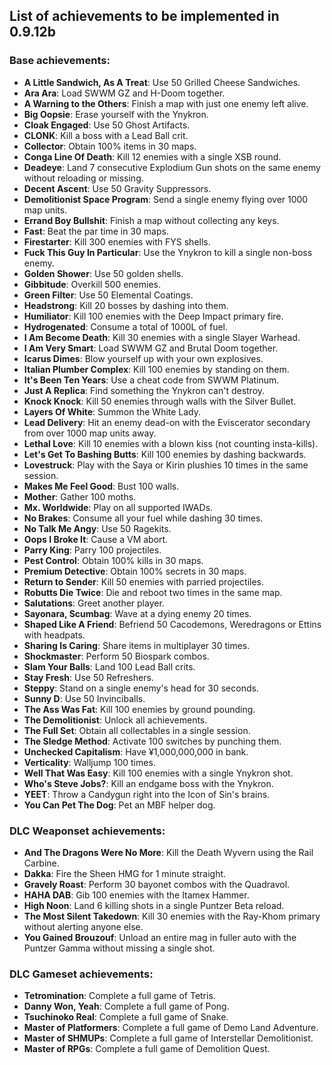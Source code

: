 ## List of achievements to be implemented in 0.9.12b

### Base achievements:

- **A Little Sandwich, As A Treat**: Use 50 Grilled Cheese Sandwiches.
- **Ara Ara**: Load SWWM GZ and H-Doom together.
- **A Warning to the Others**: Finish a map with just one enemy left alive.
- **Big Oopsie**: Erase yourself with the Ynykron.
- **Cloak Engaged**: Use 50 Ghost Artifacts.
- **CLONK**: Kill a boss with a Lead Ball crit.
- **Collector**: Obtain 100% items in 30 maps.
- **Conga Line Of Death**: Kill 12 enemies with a single XSB round.
- **Deadeye**: Land 7 consecutive Explodium Gun shots on the same enemy without reloading or missing.
- **Decent Ascent**: Use 50 Gravity Suppressors.
- **Demolitionist Space Program**: Send a single enemy flying over 1000 map units.
- **Errand Boy Bullshit**: Finish a map without collecting any keys.
- **Fast**: Beat the par time in 30 maps.
- **Firestarter**: Kill 300 enemies with FYS shells.
- **Fuck This Guy In Particular**: Use the Ynykron to kill a single non-boss enemy.
- **Golden Shower**: Use 50 golden shells.
- **Gibbitude**: Overkill 500 enemies.
- **Green Filter**: Use 50 Elemental Coatings.
- **Headstrong**: Kill 20 bosses by dashing into them.
- **Humiliator**: Kill 100 enemies with the Deep Impact primary fire.
- **Hydrogenated**: Consume a total of 1000L of fuel.
- **I Am Become Death**: Kill 30 enemies with a single Slayer Warhead.
- **I Am Very Smart**: Load SWWM GZ and Brutal Doom together.
- **Icarus Dimes**: Blow yourself up with your own explosives.
- **Italian Plumber Complex**: Kill 100 enemies by standing on them.
- **It's Been Ten Years**: Use a cheat code from SWWM Platinum.
- **Just A Replica**: Find something the Ynykron can't destroy.
- **Knock Knock**: Kill 50 enemies through walls with the Silver Bullet.
- **Layers Of White**: Summon the White Lady.
- **Lead Delivery**: Hit an enemy dead-on with the Eviscerator secondary from over 1000 map units away.
- **Lethal Love**: Kill 10 enemies with a blown kiss (not counting insta-kills).
- **Let's Get To Bashing Butts**: Kill 100 enemies by dashing backwards.
- **Lovestruck**: Play with the Saya or Kirin plushies 10 times in the same session.
- **Makes Me Feel Good**: Bust 100 walls.
- **Mother**: Gather 100 moths.
- **Mx. Worldwide**: Play on all supported IWADs.
- **No Brakes**: Consume all your fuel while dashing 30 times.
- **No Talk Me Angy**: Use 50 Ragekits.
- **Oops I Broke It**: Cause a VM abort.
- **Parry King**: Parry 100 projectiles.
- **Pest Control**: Obtain 100% kills in 30 maps.
- **Premium Detective**: Obtain 100% secrets in 30 maps.
- **Return to Sender**: Kill 50 enemies with parried projectiles.
- **Robutts Die Twice**: Die and reboot two times in the same map.
- **Salutations**: Greet another player.
- **Sayonara, Scumbag**: Wave at a dying enemy 20 times.
- **Shaped Like A Friend**: Befriend 50 Cacodemons, Weredragons or Ettins with headpats.
- **Sharing Is Caring**: Share items in multiplayer 30 times.
- **Shockmaster**: Perform 50 Biospark combos.
- **Slam Your Balls**: Land 100 Lead Ball crits.
- **Stay Fresh**: Use 50 Refreshers.
- **Steppy**: Stand on a single enemy's head for 30 seconds.
- **Sunny D**: Use 50 Invinciballs.
- **The Ass Was Fat**: Kill 100 enemies by ground pounding.
- **The Demolitionist**: Unlock all achievements.
- **The Full Set**: Obtain all collectables in a single session.
- **The Sledge Method**: Activate 100 switches by punching them.
- **Unchecked Capitalism**: Have ¥1,000,000,000 in bank.
- **Verticality**: Walljump 100 times.
- **Well That Was Easy**: Kill 100 enemies with a single Ynykron shot.
- **Who's Steve Jobs?**: Kill an endgame boss with the Ynykron.
- **YEET**: Throw a Candygun right into the Icon of Sin's brains.
- **You Can Pet The Dog**: Pet an MBF helper dog.

### DLC Weaponset achievements:

- **And The Dragons Were No More**: Kill the Death Wyvern using the Rail Carbine.
- **Dakka**: Fire the Sheen HMG for 1 minute straight.
- **Gravely Roast**: Perform 30 bayonet combos with the Quadravol.
- **HAHA DAB**: Gib 100 enemies with the Itamex Hammer.
- **High Noon**: Land 6 killing shots in a single Puntzer Beta reload.
- **The Most Silent Takedown**: Kill 30 enemies with the Ray-Khom primary without alerting anyone else.
- **You Gained Brouzouf**: Unload an entire mag in fuller auto with the Puntzer Gamma without missing a single shot.

### DLC Gameset achievements:

- **Tetromination**: Complete a full game of Tetris.
- **Danny Won, Yeah**: Complete a full game of Pong.
- **Tsuchinoko Real**: Complete a full game of Snake.
- **Master of Platformers**: Complete a full game of Demo Land Adventure.
- **Master of SHMUPs**: Complete a full game of Interstellar Demolitionist.
- **Master of RPGs**: Complete a full game of Demolition Quest.